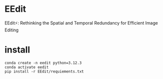 # EEdit
EEdit⚡: Rethinking the Spatial and Temporal Redundancy for Efficient Image Editing

# install
```
conda create -n eedit python=3.12.3
conda activate eedit
pip install -r EEdit/requiements.txt
```